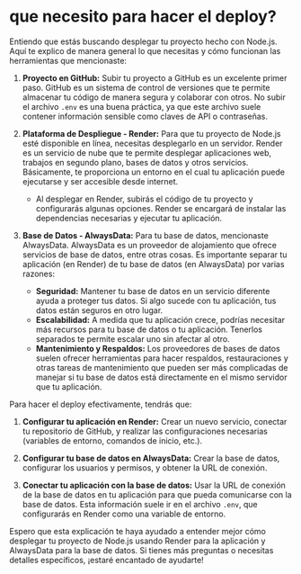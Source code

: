 # que necesito para hacer el deploy?

Entiendo que estás buscando desplegar tu proyecto hecho con Node.js. Aquí te explico de manera general lo que necesitas y cómo funcionan las herramientas que mencionaste:

1. **Proyecto en GitHub:** Subir tu proyecto a GitHub es un excelente primer paso. GitHub es un sistema de control de versiones que te permite almacenar tu código de manera segura y colaborar con otros. No subir el archivo `.env` es una buena práctica, ya que este archivo suele contener información sensible como claves de API o contraseñas.

2. **Plataforma de Despliegue - Render:** Para que tu proyecto de Node.js esté disponible en línea, necesitas desplegarlo en un servidor. Render es un servicio de nube que te permite desplegar aplicaciones web, trabajos en segundo plano, bases de datos y otros servicios. Básicamente, te proporciona un entorno en el cual tu aplicación puede ejecutarse y ser accesible desde internet.

    - Al desplegar en Render, subirás el código de tu proyecto y configurarás algunas opciones. Render se encargará de instalar las dependencias necesarias y ejecutar tu aplicación.

3. **Base de Datos - AlwaysData:** Para tu base de datos, mencionaste AlwaysData. AlwaysData es un proveedor de alojamiento que ofrece servicios de base de datos, entre otras cosas. Es importante separar tu aplicación (en Render) de tu base de datos (en AlwaysData) por varias razones:

    - **Seguridad:** Mantener tu base de datos en un servicio diferente ayuda a proteger tus datos. Si algo sucede con tu aplicación, tus datos están seguros en otro lugar.
    - **Escalabilidad:** A medida que tu aplicación crece, podrías necesitar más recursos para tu base de datos o tu aplicación. Tenerlos separados te permite escalar uno sin afectar al otro.
    - **Mantenimiento y Respaldos:** Los proveedores de bases de datos suelen ofrecer herramientas para hacer respaldos, restauraciones y otras tareas de mantenimiento que pueden ser más complicadas de manejar si tu base de datos está directamente en el mismo servidor que tu aplicación.

Para hacer el deploy efectivamente, tendrás que:

1. **Configurar tu aplicación en Render:** Crear un nuevo servicio, conectar tu repositorio de GitHub, y realizar las configuraciones necesarias (variables de entorno, comandos de inicio, etc.).

2. **Configurar tu base de datos en AlwaysData:** Crear la base de datos, configurar los usuarios y permisos, y obtener la URL de conexión.

3. **Conectar tu aplicación con la base de datos:** Usar la URL de conexión de la base de datos en tu aplicación para que pueda comunicarse con la base de datos. Esta información suele ir en el archivo `.env`, que configurarás en Render como una variable de entorno.

Espero que esta explicación te haya ayudado a entender mejor cómo desplegar tu proyecto de Node.js usando Render para la aplicación y AlwaysData para la base de datos. Si tienes más preguntas o necesitas detalles específicos, ¡estaré encantado de ayudarte!
